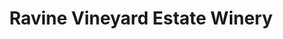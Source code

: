 ---
title: "Ravine Vineyard Estate Winery"
url: /st-davids/ravine-vineyard-estate-winery/
shop: wine
---